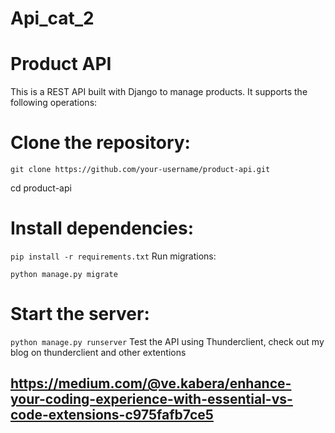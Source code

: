 # Api_cat_2
# Product API

This is a REST API built with Django to manage products. It supports the following operations:

# Clone the repository:
`git clone https://github.com/your-username/product-api.git`

cd product-api

# Install dependencies:


`pip install -r requirements.txt`
Run migrations:


`python manage.py migrate`
# Start the server:


`python manage.py runserver`
Test the API using Thunderclient, check out my blog on thunderclient and other extentions

## https://medium.com/@ve.kabera/enhance-your-coding-experience-with-essential-vs-code-extensions-c975fafb7ce5 